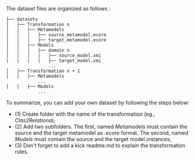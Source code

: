 The dataset files are organized as follows :

```
├── datasets
│   ├── Transformation n
│   │   ├── Metamodels
│   │   │   ├── source_metamodel.ecore
|   |   |   ├── target_metamodel.ecore
│   │   ├── Models
│   │   │   ├── domain n
|   |   |   |   ├── source_model.xmi
|   |   |   |   ├── target_model.xmi
                ...
│   ├── Transformation n + 1
│   │   ├── Metamodels
            ...
│   │   ├── Models
            ...

```
To summarize, you can add your own dataset by following the steps below:

* (1) Create folder with the name of the transformation (eg., *Clas2Relationa*);
* (2) Add two subfolders. The first, named *Metamodels* must contain the source and the target metamodel as *.ecore* format. The second, named *Models* must contain the source and the target model instances;
* (3) Don't forget to add a kick readme.md to explain the transformation rules.